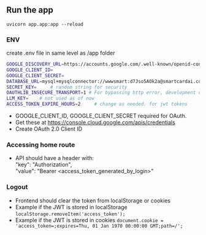 ## Run the app
`uvicorn app.app:app --reload`

### ENV
create .env file in same level as /app folder
```sh
GOOGLE_DISCOVERY_URL=https://accounts.google.com/.well-known/openid-configuration
GOOGLE_CLIENT_ID=
GOOGLE_CLIENT_SECRET=       
DATABASE_URL=mysql+mysqlconnector://wwwsmart:d7Jso5AOk2a@smartcardai.com/wwwsmart_users_creds
SECRET_KEY=     # random string for security
OAUTHLIB_INSECURE_TRANSPORT=1 # For bypassing http error, development only, OAuth requires https in production. Remove this
LLM_KEY=    # not used as of now
ACCESS_TOKEN_EXPIRE_HOURS=2     # change as needed. for jwt tokens
```

* GOOGLE_CLIENT_ID, GOOGLE_CLIENT_SECRET required for OAuth.
* Get these at https://console.cloud.google.com/apis/credentials
* Create OAuth 2.0 Client ID
   

### Accessing home route
* API should have a header with:\
"key": "Authorization",\
"value": "Bearer <access_token_generated_by_login>"


### Logout
* Frontend should clear the token from localStorage or cookies
* Example if the JWT is stored in localStorage
`localStorage.removeItem('access_token');`
* Example if the JWT is stored in cookies
`document.cookie = 'access_token=;expires=Thu, 01 Jan 1970 00:00:00 GMT;path=/';`